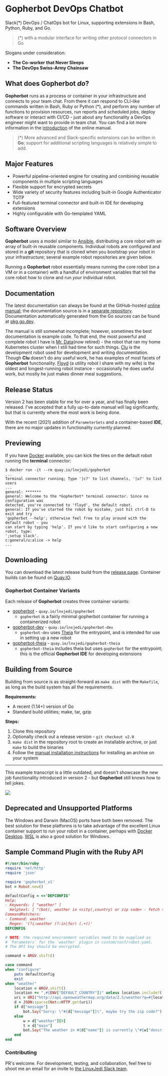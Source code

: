 # Gopherbot DevOps Chatbot

Slack(\*) DevOps / ChatOps bot for Linux, supporting extensions in Bash, Python, Ruby, and Go.

> (*) with a modular interface for writing other protocol connectors in Go

Slogans under consideration:
* **The Co-worker that Never Sleeps**
* **The DevOps Swiss-Army Chainsaw**

## What does Gopherbot *do*?
**Gopherbot** runs as a process or container in your infrastructure and connects to your team chat. From there it can respond to CLI-like commands written in Bash, Ruby or Python (\*), and perform any number of functions to provision resources, run reports and scheduled jobs, deploy software or interact with CI/CD - just about any functionality a DevOps engineer might want to provide in team chat. You can find a lot more information in the [introduction](https://lnxjedi.github.io/gopherbot/Introduction.html) of the online manual.

> (*) More advanced and Slack-specific extensions can be written in **Go**; support for additional scripting languages is relatively simple to add.

## Major Features
* Powerful pipeline-oriented engine for creating and combining reusable components in multiple scripting languages
* Flexible support for encrypted secrets
* Wide variety of security features including built-in Google Authenticator TOTP
* Full-featured terminal connector and built-in IDE for developing extensions
* Highly configurable with Go-templated YAML

## Software Overview
**Gopherbot** uses a model similar to [Ansible](https://ansible.com), distributing a core robot with an array of built-in reusable components. Individual robots are configured and stored in a **git** repository that is cloned when you bootstrap your robot in your infrastructure; several example robot repositories are given below.

Running a **Gopherbot** robot essentially means running the core robot (on a VM or in a container) with a handful of environment variables that tell the core robot how to clone and run *your* individual robot.

## Documentation
The latest documentation can always be found at the GitHub-hosted [online manual](https://lnxjedi.github.io/gopherbot); the documentation source is in a [separate repository](https://github.com/lnxjedi/gopherbot-doc). Documentation automatically generated from the Go sources can be found at [pkg.go.dev](https://pkg.go.dev/github.com/lnxjedi/gopherbot/v2).

The manual is still somewhat incomplete; however, sometimes the best documentation is example code. To that end, the most powerful and complete robot I have is [Mr. Data](https://github.com/parsley42/data-gopherbot)(now retired) - the robot that ran my home Kubernetes cluster when I still had time for such things. [Clu](https://github.com/parsley42/clu-gopherbot) is the development robot used for development and writing documentation. Though **Clu** doesn't do any useful work, he has examples of most facets of **Gopherbot** functionality. [Floyd](https://github.com/parsley42/floyd-gopherbot) (a utility robot I share with my wife) is the oldest and longest-running robot instance - occasionally he does useful work, but mostly he just makes dinner meal suggestions.

## Release Status
Version 2 has been stable for me for over a year, and has finally been released. I've accepted that a fully up-to-date manual will lag significantly, but that is currently where the most work is being done.

With the recent (2021) addition of `ParameterSets` and a container-based **IDE**, there are no major updates in functionality currently planned.

## Previewing
If you have [Docker](https://www.docker.com/) available, you can kick the tires on the default robot running the **terminal** connector:
```
$ docker run -it --rm quay.io/lnxjedi/gopherbot
...
Terminal connector running; Type '|c?' to list channels, '|u?' to list users
...
general: *******
general: Welcome to the *Gopherbot* terminal connector. Since no configuration was
detected, you're connected to 'floyd', the default robot.
general: If you've started the robot by mistake, just hit ctrl-D to exit and try
'gopherbot --help'; otherwise feel free to play around with the default robot - you
can start by typing 'help'. If you'd like to start configuring a new robot, type:
';setup slack'.
c:general/u:alice -> help
...
```

## Downloading
You can download the latest release build from the [release page](https://github.com/lnxjedi/gopherbot/releases/latest). Container builds can be found on [Quay.IO](https://quay.io/organization/lnxjedi).

### Gopherbot Container Variants
Each release of **Gopherbot** creates three container variants:
* [gopherbot](https://quay.io/repository/lnxjedi/gopherbot) - `quay.io/lnxjedi/gopherbot`
  * `gopherbot` is a fairly minimal gopherbot container for running a containerized robot
* [gopherbot-dev](https://quay.io/repository/lnxjedi/gopherbot-dev) - `quay.io/lnxjedi/gopherbot-dev`
  * `gopherbot-dev` uses [Theia](https://github.com/theia-ide/theia-apps) for the entrypoint, and is intended for use in setting up a new robot
* [gopherbot-theia](https://quay.io/repository/lnxjedi/gopherbot-theia) - `quay.io/lnxjedi/gopherbot-theia`
  * `gopherbot-theia` includes theia but uses `gopherbot` for the entrypoint; this is the official **Gopherbot IDE** for developing extensions

## Building from Source
Building from source is as straight-forward as `make dist` with the `Makefile`, as long as the build system has all the requirements.

**Requirements:**
* A recent (1.14+) version of Go
* Standard build utilities; make, tar, gzip

**Steps:**
1. Clone this repository
1. Optionally check out a release version - `git checkout v2.0`
1. `make dist` in the repository root to create an installable archive, or just `make` to build the binaries
1. Follow the [manual installation instructions](https://lnxjedi.github.io/gopherbot/install/ManualInstall.html) for installing an archive on your system

---

This example transcript is a little outdated, and doesn't showcase the new job functionality introduced in version 2 - but **Gopherbot** still knows how to tell jokes.

![](https://raw.githubusercontent.com/wiki/lnxjedi/gopherbot/botdemo.gif)

## Deprecated and Unsupported Platforms
The Windows and Darwin (MacOS) ports have both been removed. The best solution for these platforms is to take advantage of the excellent Linux container support to run your robot in a container, perhaps with [Docker Desktop](https://www.docker.com/products/docker-desktop). [WSL](https://docs.microsoft.com/en-us/windows/wsl/install) is also a good solution for Windows.

## Sample Command Plugin with the Ruby API
```ruby
#!/usr/bin/ruby
require 'net/http'
require 'json'

require 'gopherbot_v1'
bot = Robot.new()

defaultConfig = <<'DEFCONFIG'
Help:
- Keywords: [ "weather" ]
  Helptext: [ "(bot), weather in <city(,country) or zip code> - fetch the weather from OpenWeatherMap" ]
CommandMatchers:
- Command: weather
  Regex: '(?i:weather (?:in|for) (.+))'
DEFCONFIG

# NOTE: the required environment variables need to be supplied as
# `Parameters` for the `weather` plugin in custom/conf/robot.yaml.
# The API key should be encrypted.

command = ARGV.shift()

case command
when "configure"
    puts defaultConfig
    exit
when "weather"
    location = ARGV.shift()
    location += ",#{ENV["DEFAULT_COUNTRY"]}" unless location.include?(',')
    uri = URI("http://api.openweathermap.org/data/2.5/weather?q=#{location}&units=#{ENV["TEMP_UNITS"]}&APPID=#{ENV["OWM_APIKEY"]}")
    d = JSON::parse(Net::HTTP.get(uri))
    if d["message"]
        bot.Say("Sorry: \"#{d["message"]}\", maybe try the zip code?")
    else
        w = d["weather"][0]
        t = d["main"]
        bot.Say("The weather in #{d["name"]} is currently \"#{w["description"]}\" and #{t["temp"]} degrees, with a forecast low of #{t["temp_min"]} and high of #{t["temp_max"]}")
    end
end
```

### Contributing
PR's welcome. For development, testing, and collaboration, feel free to shoot me an email for an invite to [the LinuxJedi Slack team](https://linuxjedi.slack.com).

